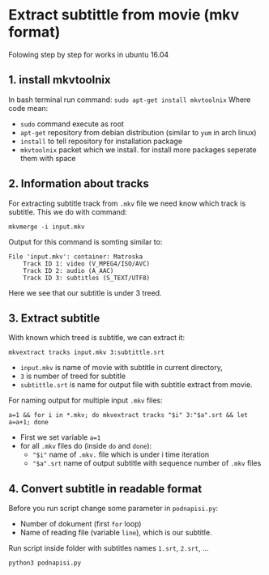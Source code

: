 # Extract subtittle from movie (mkv format) #
Folowing step by step for works in ubuntu 16.04
## 1. install mkvtoolnix ##
In bash terminal run command:
`sudo apt-get install mkvtoolnix`
Where code mean:
* `sudo` command execute as root
* `apt-get` repository from debian distribution (similar to `yum` in arch linux)
* `install` to tell repository for installation package
* `mkvtoolnix` packet which we install. for install more packages seperate them with space
## 2. Information about tracks ##
For extracting subtitle track from `.mkv` file we need know which track is subtitle. This we do with command:

`mkvmerge -i input.mkv`

Output for this command is somting similar to:
```
File 'input.mkv': container: Matroska
	Track ID 1: video (V_MPEG4/ISO/AVC)
	Track ID 2: audio (A_AAC)
	Track ID 3: subtitles (S_TEXT/UTF8)
```

Here we see that our subtitle is under 3 treed.
## 3. Extract subtitle ##
With known which treed is subtitle, we can extract it:

`mkvextract tracks input.mkv 3:subtittle.srt` 
* `input.mkv` is name of movie with subtitle in current directory,
*  `3` is number of treed for subtitle
*  `subtittle.srt` is name for output file with subtitle extract from movie.

For naming output for multiple input `.mkv` files:
```
a=1 && for i in *.mkv; do mkvextract tracks "$i" 3:"$a".srt && let a=a+1; done
```
* First we set variable `a=1`
* for all `.mkv` files do (inside `do` and `done`):
  * `"$i"` name of `.mkv.` file which is under i time iteration
  *  `"$a".srt` name of output subtitle with sequence number of `.mkv` files    

## 4. Convert subtitle in readable format ##
Before you run script change some parameter in `podnapisi.py`:
* Number of dokument (first `for` loop)
* Name of reading file (variable `line`), which is our subtitle.

Run script inside folder with subtitles names `1.srt`, `2.srt`, ...
```
python3 podnapisi.py
```

